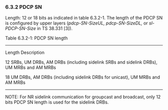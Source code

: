 ### 6.3.2 PDCP SN

Length: 12 or 18 bits as indicated in table 6.3.2-1. The length of the
PDCP SN is configured by upper layers (*pdcp-SN-SizeUL,*
*pdcp-SN-SizeDL,* or *sl-PDCP-SN-Size* in TS 38.331 \[3\]).

Table 6.3.2-1: PDCP SN length

  ---------- ------------------------------------------------------------
  Length     Description

  12         SRBs, UM DRBs, AM DRBs (including sidelink SRBs and sidelink
             DRBs), UM MRBs and AM MRBs

  18         UM DRBs, AM DRBs (including sidelink DRBs for unicast), UM
             MRBs and AM MRBs
  ---------- ------------------------------------------------------------

NOTE: For NR sidelink communication for groupcast and broadcast, only 12
bits PDCP SN length is used for the sidelink DRBs.